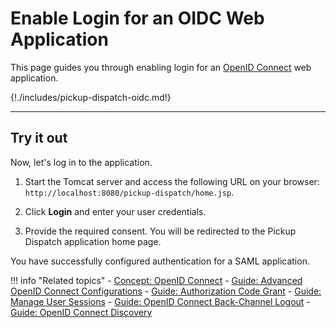 # Enable Login for an OIDC Web Application

This page guides you through enabling login for an [OpenID Connect]({{base_path}}/references/concepts/authentication/intro-oidc) web application.

{!./includes/pickup-dispatch-oidc.md!}

----

## Try it out

Now, let's log in to the application.

1. Start the Tomcat server and access the following URL on your browser: `http://localhost:8080/pickup-dispatch/home.jsp`.

2. Click **Login** and enter your user credentials.

3. Provide the required consent. You will be redirected to the Pickup Dispatch application home page.

You have successfully configured authentication for a SAML application.

!!! info "Related topics"
    - [Concept: OpenID Connect]({{base_path}}/references/concepts/authentication/intro-oidc)
    - [Guide: Advanced OpenID Connect Configurations]({{base_path}}/guides/login/oauth-app-config-advanced)
    - [Guide: Authorization Code Grant]({{base_path}}/guides/access-delegation/authorization-code/)
    - [Guide: Manage User Sessions]({{base_path}}/guides/login/session-management-logout)
    - [Guide: OpenID Connect Back-Channel Logout]({{base_path}}/guides/login/oidc-backchannel-logout)
    - [Guide: OpenID Connect Discovery]({{base_path}}/guides/login/oidc-discovery)